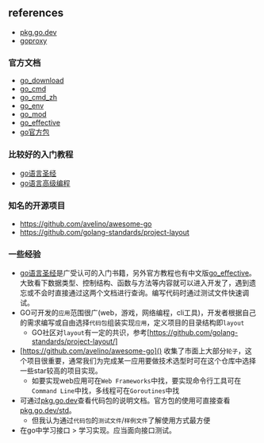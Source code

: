 ## references
- [pkg.go.dev](https://pkg.go.dev/)
- [goproxy](https://goproxy.io/zh/)

### 官方文档
- [go_download](https://go.dev/dl/)
- [go_cmd](https://golang.google.cn/cmd/)
- [go_cmd_zh](https://www.kancloud.cn/cattong/go_command_tutorial/261347)
- [go_env](https://golang.google.cn/cmd/go/#hdr-Environment_variables)
- [go_mod](https://golang.org/ref/mod)
- [go_effective](https://go-zh.org/doc/effective_go.html)
- [go官方包](https://pkg.go.dev/std)

### 比较好的入门教程
- [go语言圣经](https://books.studygolang.com/gopl-zh/)
- [go语言高级编程](https://chai2010.cn/advanced-go-programming-book/)

### 知名的开源项目
- https://github.com/avelino/awesome-go
- https://github.com/golang-standards/project-layout


### 一些经验
- [go语言圣经](https://books.studygolang.com/gopl-zh/)是广受认可的入门书籍，另外官方教程也有中文版[go_effective](https://go-zh.org/doc/effective_go.html)。大致看下数据类型、控制结构、函数与方法等内容就可以进入开发了，遇到遗忘或不会时直接通过这两个文档进行查询。编写代码时通过测试文件快速调试。
- GO可开发的`应用`范围很广(web，游戏，网络编程，cli工具)，开发者根据自己的需求编写或自由选择`代码包`组装实现`应用`，定义项目的目录结构即`layout`
	+ GO社区对`layout`有一定的共识，参考[https://github.com/golang-standards/project-layout/]
- [https://github.com/avelino/awesome-go]() 收集了市面上大部分`轮子`，这个项目很重要，通常我们为完成某一应用要做技术选型时可在这个仓库中选择一些star较高的项目实现。
	+ 如要实现web应用可在`Web Frameworks`中找，要实现命令行工具可在`Command Line`中找，多线程可在`Goroutines`中找
- 可通过[pkg.go.dev](https://pkg.go.dev/)查看代码包的说明文档。官方包的使用可直接查看[pkg.go.dev/std](https://pkg.go.dev/std)。
	+ 但我认为通过`代码包`的`测试文件`/`样例文件`了解使用方式最方便
- 在go中学习接口 > 学习实现。应当面向接口测试。
